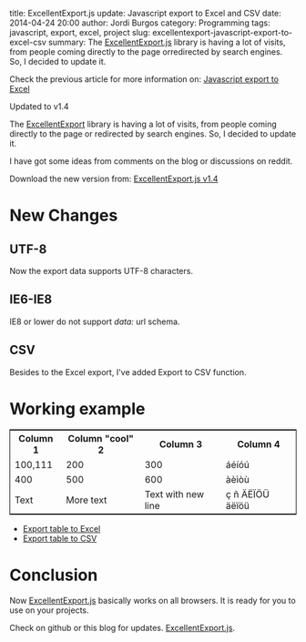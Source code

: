 title: ExcellentExport.js update: Javascript export to Excel and CSV
date: 2014-04-24 20:00
author: Jordi Burgos
category: Programming
tags: javascript, export, excel, project
slug: excellentexport-javascript-export-to-excel-csv
summary: The [ExcellentExport.js](https://github.com/jmaister/excellentexport) library is having a lot of visits, from people coming directly to the page orredirected by search engines. So, I decided to update it.

<div class="alert alert-info" markdown="1">

Check the previous article for more information on: [Javascript export to Excel]({filename}/javascript-export-to-excel.md)

</div>
<div class="alert alert-info" markdown="1">

Updated to v1.4

</div>

The [ExcellentExport](https://github.com/jmaister/excellentexport) library is having a lot of visits, from people coming directly to the page or
redirected by search engines. So, I decided to update it.

I have got some ideas from comments on the blog or discussions on reddit.

Download the new version from: [ExcellentExport.js v1.4](https://github.com/jmaister/excellentexport/releases/tag/v1.4)

New Changes
===========

UTF-8
-----
Now the export data supports UTF-8 characters.

IE6-IE8
-------
IE8 or lower do not support *data:* url schema.

CSV
---
Besides to the Excel export, I've added Export to CSV function.

Working example
===============
    
<table class="table table-bordered" id="datatable" style="border: 1px solid black">
            <tr>
                <th>Column 1</th>
                <th>Column "cool" 2</th>
                <th>Column 3</th>
                <th>Column 4</th>
            </tr>
            <tr>
                <td>100,111</td>
                <td>200</td>
                <td>300</td>
                <td>áéíóú</td>
            </tr>
            <tr>
                <td>400</td>
                <td>500</td>
                <td>600</td>
                <td>àèìòù</td>
            </tr>
            <tr>
                <td>Text</td>
                <td>More text</td>
                <td>Text with
                new line</td>
                <td>ç ñ ÄËÏÖÜ äëïöü</td>
            </tr>
</table>

<script src="/js/excellentexport.js"></script>

* <a download="somedata.xls" href="#" onclick="return ExcellentExport.excel(this, 'datatable', 'Sheet Name Here');">Export table to Excel</a>
* <a download="somedata.csv" href="#" onclick="return ExcellentExport.csv(this, 'datatable');">Export table to CSV</a>

Conclusion
==========

Now [ExcellentExport.js](https://github.com/jmaister/excellentexport) basically works on all browsers.
It is ready for you to use on your projects.  

Check on github or this blog for updates. [ExcellentExport.js](https://github.com/jmaister/excellentexport).
